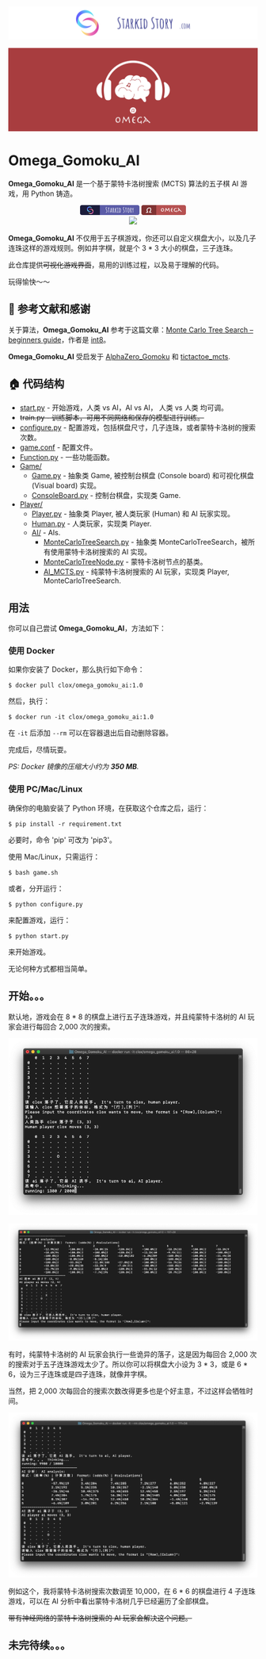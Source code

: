 [![Starkidstory](Image/starkidstory_title.png)](https://starkidstory.com)

![Header](Image/omega_title.png)

# Omega_Gomoku_AI

**Omega_Gomoku_AI** 是一个基于蒙特卡洛树搜索 (MCTS) 算法的五子棋 AI 游戏，用 Python 铸造。

<p align="center">
<a href="https://starkidstory.com"><img src="Image/star_badge.png" height=20></a>
<img src="Image/omega_badge.png" height=20/>
<br/>
<a href="https://github.com/CLOXnu/Omega_Gomoku_AI/blob/master/README.zh-cn.md"><img src="https://img.shields.io/badge/%E4%B8%AD%E6%96%87-README-blue.svg?style=flat"/></a>
</p>

**Omega_Gomoku_AI** 不仅用于五子棋游戏，你还可以自定义棋盘大小，以及几子连珠这样的游戏规则。例如井字棋，就是个 3 * 3 大小的棋盘，三子连珠。

此仓库提供~~可视化游戏界面~~，易用的训练过程，以及易于理解的代码。

玩得愉快～～

## 📖 参考文献和感谢

关于算法，**Omega_Gomoku_AI** 参考于这篇文章：[Monte Carlo Tree Search – beginners guide](https://int8.io/monte-carlo-tree-search-beginners-guide/)，作者是 [int8](https://github.com/int8)。

**Omega_Gomoku_AI** 受启发于 [AlphaZero_Gomoku](https://github.com/junxiaosong/AlphaZero_Gomoku) 和 [tictactoe_mcts](https://github.com/zhuliquan/tictactoe_mcts).


## 🏠 代码结构

- [start.py](start.py) - 开始游戏，人类 vs AI，AI vs AI， 人类 vs 人类 均可调。
- ~~train.py - 训练脚本，可用不同网络和保存的模型进行训练。~~
- [configure.py](configure.py) - 配置游戏，包括棋盘尺寸，几子连珠，或者蒙特卡洛树的搜索次数。
- [game.conf](game.conf) - 配置文件。
- [Function.py](Function.py) - 一些功能函数。
- [Game/](Game/)
  - [Game.py](Game/Game.py) - 抽象类 Game, 被控制台棋盘 (Console board) 和可视化棋盘 (Visual board) 实现。
  - [ConsoleBoard.py](Game/ConsoleBoard.py) - 控制台棋盘，实现类 Game.
- [Player/](Player/)
  - [Player.py](Player/Player.py) - 抽象类 Player, 被人类玩家 (Human) 和 AI 玩家实现。
  - [Human.py](Player/Human.py) - 人类玩家，实现类 Player.
  - [AI/](Player/AI/) - AIs.
    - [MonteCarloTreeSearch.py](Player/AI/MonteCarloTreeSearch.py) - 抽象类 MonteCarloTreeSearch，被所有使用蒙特卡洛树搜索的 AI 实现。
    - [MonteCarloTreeNode.py](Player/AI/MonteCarloTreeNode.py) - 蒙特卡洛树节点的基类。
    - [AI_MCTS.py](Player/AI/AI_MCTS.py) - 纯蒙特卡洛树搜索的 AI 玩家，实现类 Player, MonteCarloTreeSearch.
    
    
## 用法

你可以自己尝试 **Omega_Gomoku_AI**，方法如下：

### 使用 Docker

如果你安装了 Docker，那么执行如下命令：

```shell
$ docker pull clox/omega_gomoku_ai:1.0
```

然后，执行：

```shell
$ docker run -it clox/omega_gomoku_ai:1.0
```

在 `-it` 后添加 `--rm` 可以在容器退出后自动删除容器。

完成后，尽情玩耍。

*PS: Docker 镜像的压缩大小约为 **350 MB**.*

### 使用 PC/Mac/Linux

确保你的电脑安装了 Python 环境，在获取这个仓库之后，运行：

```shell
$ pip install -r requirement.txt
```

必要时，命令 'pip' 可改为 'pip3'。

使用 Mac/Linux，只需运行：

```shell
$ bash game.sh
```

或者，分开运行：

```shell
$ python configure.py
```

来配置游戏，运行：

```shell
$ python start.py
```

来开始游戏。

无论何种方式都相当简单。


## 开始。。。

默认地，游戏会在 8 * 8 的棋盘上进行五子连珠游戏，并且纯蒙特卡洛树的 AI 玩家会进行每回合 2,000 次的搜索。

![AI thinking](Image/AI_thinking.png)

![AI_moves](Image/AI_moves.png)

有时，纯蒙特卡洛树的 AI 玩家会执行一些诡异的落子，这是因为每回合 2,000 次的搜索对于五子连珠游戏太少了。所以你可以将棋盘大小设为 3 * 3，或是 6 * 6，设为三子连珠或是四子连珠，就像井字棋。

当然，把 2,000 次每回合的搜索次数改得更多也是个好主意，不过这样会牺牲时间。

![10000_times](Image/10000_times.png)

例如这个，我将蒙特卡洛树搜索次数调至 10,000，在 6 * 6 的棋盘进行 4 子连珠游戏，可以在 AI 分析中看出蒙特卡洛树几乎已经遍历了全部棋盘。

~~带有神经网络的蒙特卡洛树搜索的 AI 玩家会解决这个问题。~~


## 未完待续。。。


